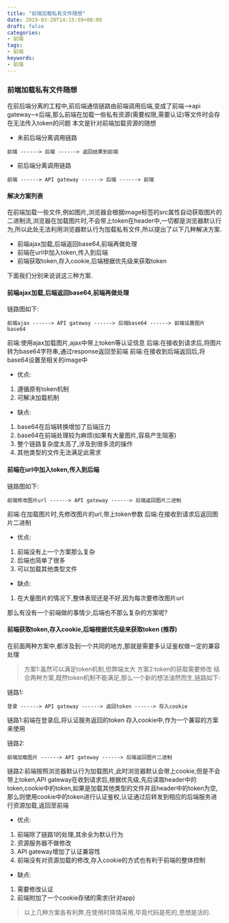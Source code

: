 ```yaml
---
title: "前端加载私有文件随想"
date: 2019-03-20T14:15:59+08:00
draft: false
categories:
- 前端
tags:
- 前端
keywords:
- 前端
---
```


### 前端加载私有文件随想
在前后端分离的工程中,前后端通信链路由前端调用后端,变成了前端-->api gateway-->后端,那么前端在加载一些私有资源(需要权限,需要认证)等文件时会存在无法传入token的问题
本文是针对前端加载资源的随想

* 未前后端分离调用链路
```
前端 ------> 后端 ------> 返回结果到前端
```
* 前后端分离调用链路
```
前端 ------> API gateway ------> 后端 ------> 前端
```

#### 解决方案列表

在前端加载一些文件,例如图片,浏览器会根据image标签的src属性自动获取图片的二进制流,浏览器在加载图片时,不会带上token在header中,一切都是浏览器默认行为,所以此处无法利用浏览器默认行为加载私有文件,所以提出了以下几种解决方案.

* 前端ajax加载,后端返回base64,前端再做处理
* 前端在url中加入token,传入到后端
* 前端获取token,存入cookie,后端根据优先级来获取token

下面我们分别来说说这三种方案.

#### 前端ajax加载,后端返回base64,前端再做处理
链路图如下:

```
前端ajax ------> API gateway ------> 后端base64 ------> 前端设置图片base64
```

前端:使用ajax加载图片,ajax中带上token等认证信息
后端:在接收到请求后,将图片转为base64字符串,通过response返回至前端
前端:在接收到后端返回后,将base64设置至相关的image中

* 优点:
1. 遵循原有token机制
2. 可解决加载机制

* 缺点:
1. base64在后端转换增加了后端压力
2. base64在前端处理较为麻烦(如果有大量图片,容易产生阻塞)
3. 整个链路复杂度太高了,涉及到很多流的操作
4. 其他类型的文件无法满足此需求

#### 前端在url中加入token,传入到后端
链路图如下:

```
前端修改图片url ------> API gateway ------> 后端返回图片二进制
```
前端:在加载图片时,先修改图片的url,带上token参数
后端:在接收到请求后返回图片二进制

* 优点:
1. 前端没有上一个方案那么复杂
2. 后端也简单了很多
3. 可以加载其他类型文件

* 缺点:
1. 在大量图片的情况下,整体表现还是不好,因为每次要修改图片url

那么有没有一个前端做的事情少,后端也不那么复杂的方案呢?

#### 前端获取token,存入cookie,后端根据优先级来获取token (推荐)
在前面两种方案中,都涉及到一个共同的地方,那就是需要多认证鉴权做一定的兼容处理
> 方案1:虽然可以满足token机制,但弊端太大
> 方案2:token的获取需要修改
结合两种方案,既然token机制不能满足,那么一个新的想法油然而生,链路如下:

链路1:
```
登录 ------> API gateway ------> 返回token ------> 存入cookie
```
链路1:前端在登录后,将认证服务返回的token 存入cookie中,作为一个兼容的方案来使用

链路2:
```
前端加载图片 ------> API gateway ------> 后端返回图片二进制
```
链路2:前端按照浏览器默认行为加载图片,此时浏览器默认会带上cookie,但是不会带上token,API gateway在收到请求后,根据优先级,先后读取header中的token,cookie中的token,如果是加载其他类型的文件并且header中的token为空,那么则使用cookie中的token进行认证鉴权,认证通过后转发到相应的后端服务进行资源加载,返回至前端

* 优点:
1. 前端除了链路1的处理,其余全为默认行为
2. 资源服务器不做修改
3. API gateway增加了认证兼容性
4. 前端没有对资源加载的修改,存入cookie的方式也有利于前端的整体控制

* 缺点:
1. 需要修改认证
2. 前端附加了一个cookie存储的需求(针对app)

> 以上几种方案各有利弊,在使用时择情采用,毕竟代码是死的,思想是活的.
